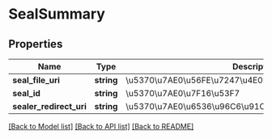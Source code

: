 # SealSummary

## Properties
Name | Type | Description | Notes
------------ | ------------- | ------------- | -------------
**seal_file_uri** | **string** | \u5370\u7AE0\u56FE\u7247\u4E0B\u8F7D\u5730\u5740 | 
**seal_id** | **string** | \u5370\u7AE0\u7F16\u53F7 | 
**sealer_redirect_uri** | **string** | \u5370\u7AE0\u6536\u96C6\u91CD\u5B9A\u5411\u94FE\u63A5 | 

[[Back to Model list]](../README.md#documentation-for-models) [[Back to API list]](../README.md#documentation-for-api-endpoints) [[Back to README]](../README.md)


